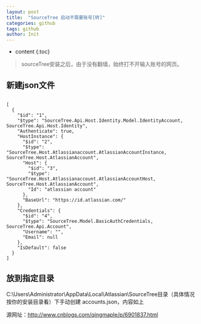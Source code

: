 ```yaml
---
layout: post
title:  "SourceTree 启动不需要账号[转]"
categories: github
tags: github
author: Init
---
```


* content
{:toc}

> sourceTree安装之后，由于没有翻墙，始终打不开输入账号的网页。





## 新建json文件

```

[
  {
    "$id": "1",
    "$type": "SourceTree.Api.Host.Identity.Model.IdentityAccount, SourceTree.Api.Host.Identity",
    "Authenticate": true,
    "HostInstance": {
      "$id": "2",
      "$type": "SourceTree.Host.Atlassianaccount.AtlassianAccountInstance, SourceTree.Host.AtlassianAccount",
      "Host": {
        "$id": "3",
        "$type": "SourceTree.Host.Atlassianaccount.AtlassianAccountHost, SourceTree.Host.AtlassianAccount",
        "Id": "atlassian account"
      },
      "BaseUrl": "https://id.atlassian.com/"
    },
    "Credentials": {
      "$id": "4",
      "$type": "SourceTree.Model.BasicAuthCredentials, SourceTree.Api.Account",
      "Username": "",
      "Email": null
    },
    "IsDefault": false
  }
]
```

## 放到指定目录

C:\Users\Administrator\AppData\Local\Atlassian\SourceTree目录（具体情况按你的安装目录看）下手动创建 accounts.json，内容如上

源网址：http://www.cnblogs.com/qingmaple/p/6901837.html